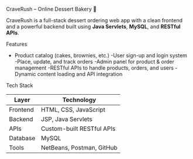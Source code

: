 CraveRush – Online Dessert Bakery 🍰

CraveRush is a full-stack dessert ordering web app with a clean frontend and a powerful backend built using **Java Servlets**, **MySQL**, and **RESTful APIs**.

Features

- Product catalog (cakes, brownies, etc.)
-User sign-up and login system
-Place, update, and track orders
-Admin panel for product & order management
-RESTful APIs to handle products, orders, and users
-Dynamic content loading and API integration

Tech Stack

| Layer        | Technology           |
|--------------|----------------------|
| Frontend     | HTML, CSS, JavaScript |
| Backend      | JSP, Java Servlets   |
| APIs         | Custom-built RESTful APIs |
| Database     | MySQL                |
| Tools        | NetBeans, Postman, GitHub |
